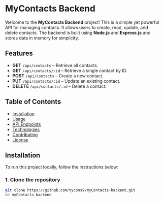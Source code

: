 # MyContacts Backend

Welcome to the **MyContacts Backend** project! This is a simple yet powerful API for managing contacts. It allows users to create, read, update, and delete contacts. The backend is built using **Node.js** and **Express.js** and stores data in memory for simplicity.

## Features

- **GET** `/api/contacts` – Retrieve all contacts.
- **GET** `/api/contacts/:id` – Retrieve a single contact by ID.
- **POST** `/api/contacts` – Create a new contact.
- **PUT** `/api/contacts/:id` – Update an existing contact.
- **DELETE** `/api/contacts/:id` – Delete a contact.

## Table of Contents

- [Installation](#installation)
- [Usage](#usage)
- [API Endpoints](#api-endpoints)
- [Technologies](#technologies)
- [Contributing](#contributing)
- [License](#license)

## Installation

To run this project locally, follow the instructions below:

### 1. Clone the repository

```bash
git clone https://github.com/tycons9/myContacts-backend.git
cd myContacts-backend
